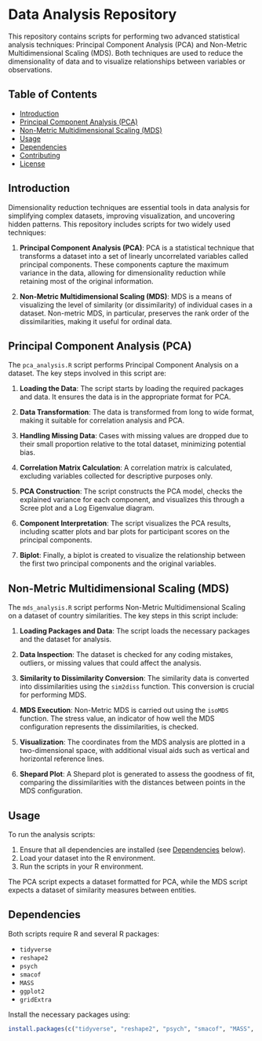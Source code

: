 # Data Analysis Repository

This repository contains scripts for performing two advanced statistical analysis techniques: Principal Component Analysis (PCA) and Non-Metric Multidimensional Scaling (MDS). Both techniques are used to reduce the dimensionality of data and to visualize relationships between variables or observations.

## Table of Contents

- [Introduction](#introduction)
- [Principal Component Analysis (PCA)](#principal-component-analysis-pca)
- [Non-Metric Multidimensional Scaling (MDS)](#non-metric-multidimensional-scaling-mds)
- [Usage](#usage)
- [Dependencies](#dependencies)
- [Contributing](#contributing)
- [License](#license)

## Introduction

Dimensionality reduction techniques are essential tools in data analysis for simplifying complex datasets, improving visualization, and uncovering hidden patterns. This repository includes scripts for two widely used techniques:

1. **Principal Component Analysis (PCA)**: PCA is a statistical technique that transforms a dataset into a set of linearly uncorrelated variables called principal components. These components capture the maximum variance in the data, allowing for dimensionality reduction while retaining most of the original information.

2. **Non-Metric Multidimensional Scaling (MDS)**: MDS is a means of visualizing the level of similarity (or dissimilarity) of individual cases in a dataset. Non-metric MDS, in particular, preserves the rank order of the dissimilarities, making it useful for ordinal data.

## Principal Component Analysis (PCA)

The `pca_analysis.R` script performs Principal Component Analysis on a dataset. The key steps involved in this script are:

1. **Loading the Data**: The script starts by loading the required packages and data. It ensures the data is in the appropriate format for PCA.
   
2. **Data Transformation**: The data is transformed from long to wide format, making it suitable for correlation analysis and PCA.

3. **Handling Missing Data**: Cases with missing values are dropped due to their small proportion relative to the total dataset, minimizing potential bias.

4. **Correlation Matrix Calculation**: A correlation matrix is calculated, excluding variables collected for descriptive purposes only.

5. **PCA Construction**: The script constructs the PCA model, checks the explained variance for each component, and visualizes this through a Scree plot and a Log Eigenvalue diagram.

6. **Component Interpretation**: The script visualizes the PCA results, including scatter plots and bar plots for participant scores on the principal components.

7. **Biplot**: Finally, a biplot is created to visualize the relationship between the first two principal components and the original variables.

## Non-Metric Multidimensional Scaling (MDS)

The `mds_analysis.R` script performs Non-Metric Multidimensional Scaling on a dataset of country similarities. The key steps in this script include:

1. **Loading Packages and Data**: The script loads the necessary packages and the dataset for analysis.

2. **Data Inspection**: The dataset is checked for any coding mistakes, outliers, or missing values that could affect the analysis.

3. **Similarity to Dissimilarity Conversion**: The similarity data is converted into dissimilarities using the `sim2diss` function. This conversion is crucial for performing MDS.

4. **MDS Execution**: Non-Metric MDS is carried out using the `isoMDS` function. The stress value, an indicator of how well the MDS configuration represents the dissimilarities, is checked.

5. **Visualization**: The coordinates from the MDS analysis are plotted in a two-dimensional space, with additional visual aids such as vertical and horizontal reference lines.

6. **Shepard Plot**: A Shepard plot is generated to assess the goodness of fit, comparing the dissimilarities with the distances between points in the MDS configuration.

## Usage

To run the analysis scripts:

1. Ensure that all dependencies are installed (see [Dependencies](#dependencies) below).
2. Load your dataset into the R environment.
3. Run the scripts in your R environment.

The PCA script expects a dataset formatted for PCA, while the MDS script expects a dataset of similarity measures between entities.

## Dependencies

Both scripts require R and several R packages:

- `tidyverse`
- `reshape2`
- `psych`
- `smacof`
- `MASS`
- `ggplot2`
- `gridExtra`

Install the necessary packages using:

```r
install.packages(c("tidyverse", "reshape2", "psych", "smacof", "MASS", "ggplot2", "gridExtra"))
